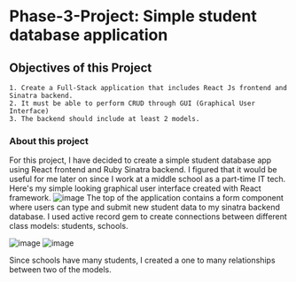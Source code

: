 # Phase-3-Project: Simple student database application
 
 ## Objectives of this Project
    1. Create a Full-Stack application that includes React Js frontend and Sinatra backend.
    2. It must be able to perform CRUD through GUI (Graphical User Interface)
    3. The backend should include at least 2 models.

### About this project
For this project, I have decided to create a simple student database app using React frontend and Ruby Sinatra backend.
I figured that it would be useful for me later on since I work at a middle school as a part-time IT tech.
Here's my simple looking graphical user interface created with React framework.
![image](https://user-images.githubusercontent.com/64029918/158064332-a01d89a8-c376-400b-b827-bddddc1583a7.png)
The top of the application contains a form component where users can type and submit new student data to my sinatra backend database.
I used active record gem to create connections between different class models: students, schools.

![image](https://user-images.githubusercontent.com/64029918/158064637-bec31b58-22a8-4933-8112-10fe505d151c.png)
![image](https://user-images.githubusercontent.com/64029918/158064647-29ebe9d2-b4fd-4e36-b6dc-7b920af11f43.png)

Since schools have many students, I created a one to many relationships between two of the models.

###
